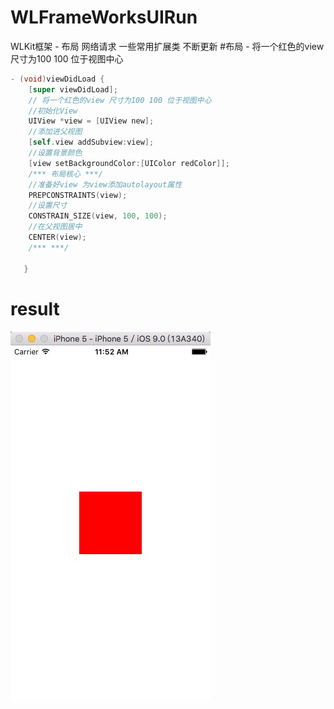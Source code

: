 # WLFrameWorksUIRun
WLKit框架 - 布局 网络请求 一些常用扩展类 不断更新
#布局 - 将一个红色的view 尺寸为100 100 位于视图中心
```Objective-C
- (void)viewDidLoad {
    [super viewDidLoad];
    // 将一个红色的view 尺寸为100 100 位于视图中心
    //初始化View
    UIView *view = [UIView new];
    //添加进父视图
    [self.view addSubview:view];
    //设置背景颜色
    [view setBackgroundColor:[UIColor redColor]];
    /*** 布局核心 ***/
    //准备好view 为view添加autolayout属性
    PREPCONSTRAINTS(view);
    //设置尺寸
    CONSTRAIN_SIZE(view, 100, 100);
    //在父视图居中
    CENTER(view);
    /*** ***/
    
   }

```
# result
![](https://github.com/HotWordland/WLFrameWorksUIRun/blob/master/shot/layout-1.png)
